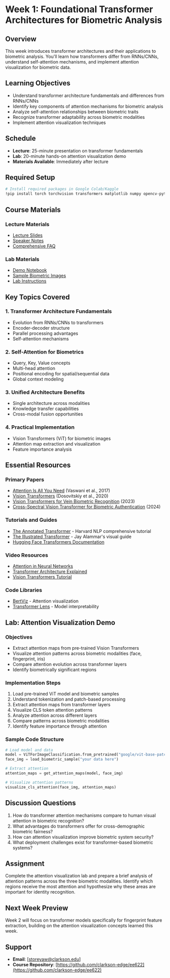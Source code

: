 # Week 1: Foundational Transformer Architectures for Biometric Analysis

## Overview
This week introduces transformer architectures and their applications to biometric analysis. You'll learn how transformers differ from RNNs/CNNs, understand self-attention mechanisms, and implement attention visualization for biometric data.

## Learning Objectives
- Understand transformer architecture fundamentals and differences from RNNs/CNNs
- Identify key components of attention mechanisms for biometric analysis
- Analyze self-attention relationships between biometric traits
- Recognize transformer adaptability across biometric modalities
- Implement attention visualization techniques

## Schedule
- **Lecture**: 25-minute presentation on transformer fundamentals
- **Lab**: 20-minute hands-on attention visualization demo
- **Materials Available**: Immediately after lecture

## Required Setup
```bash
# Install required packages in Google Colab/Kaggle
!pip install torch torchvision transformers matplotlib numpy opencv-python
```

## Course Materials

### Lecture Materials
- [Lecture Slides](./slides/week1-slides.pptx)
- [Speaker Notes](./slides/week1-speaker-notes.md)
- [Comprehensive FAQ](./materials/week1-faq.md)

### Lab Materials
- [Demo Notebook](./lab/week1-attention-visualization.ipynb)
- [Sample Biometric Images](./lab/data/)
- [Lab Instructions](./lab/week1-lab-guide.md)

## Key Topics Covered

### 1. Transformer Architecture Fundamentals
- Evolution from RNNs/CNNs to transformers
- Encoder-decoder structure
- Parallel processing advantages
- Self-attention mechanisms

### 2. Self-Attention for Biometrics
- Query, Key, Value concepts
- Multi-head attention
- Positional encoding for spatial/sequential data
- Global context modeling

### 3. Unified Architecture Benefits
- Single architecture across modalities
- Knowledge transfer capabilities
- Cross-modal fusion opportunities

### 4. Practical Implementation
- Vision Transformers (ViT) for biometric images
- Attention map extraction and visualization
- Feature importance analysis

## Essential Resources

### Primary Papers
- [Attention Is All You Need](https://arxiv.org/abs/1706.03762) (Vaswani et al., 2017)
- [Vision Transformers](https://arxiv.org/abs/2010.11929) (Dosovitskiy et al., 2020)
- [Vision Transformers for Vein Biometric Recognition](https://ieeexplore.ieee.org/document/10058202) (2023)
- [Cross-Spectral Vision Transformer for Biometric Authentication](https://arxiv.org/html/2412.19160v2) (2024)

### Tutorials and Guides
- [The Annotated Transformer](http://nlp.seas.harvard.edu/2018/04/03/attention.html) - Harvard NLP comprehensive tutorial
- [The Illustrated Transformer](https://jalammar.github.io/illustrated-transformer/) - Jay Alammar's visual guide
- [Hugging Face Transformers Documentation](https://huggingface.co/docs/transformers/index)

### Video Resources
- [Attention in Neural Networks](https://www.youtube.com/watch?v=SZorAJ4I-sA)
- [Transformer Architecture Explained](https://www.youtube.com/watch?v=zxQyTK8quyY)
- [Vision Transformers Tutorial](https://www.youtube.com/watch?v=PSs6nxngL6k)

### Code Libraries
- [BertViz](https://github.com/jessevig/bertviz) - Attention visualization
- [Transformer Lens](https://github.com/neelnanda-io/TransformerLens) - Model interpretability

## Lab: Attention Visualization Demo

### Objectives
- Extract attention maps from pre-trained Vision Transformers
- Visualize attention patterns across biometric modalities (face, fingerprint, iris)
- Compare attention evolution across transformer layers
- Identify biometrically significant regions

### Implementation Steps
1. Load pre-trained ViT model and biometric samples
2. Understand tokenization and patch-based processing
3. Extract attention maps from transformer layers
4. Visualize CLS token attention patterns
5. Analyze attention across different layers
6. Compare patterns across biometric modalities
7. Identify feature importance through attention

### Sample Code Structure
```python
# Load model and data
model = ViTForImageClassification.from_pretrained("google/vit-base-patch16-224")
face_img = load_biometric_sample("your data here")

# Extract attention
attention_maps = get_attention_maps(model, face_img)

# Visualize attention patterns
visualize_cls_attention(face_img, attention_maps)
```

## Discussion Questions
1. How do transformer attention mechanisms compare to human visual attention in biometric recognition?
2. What advantages do transformers offer for cross-demographic biometric fairness?
3. How can attention visualization improve biometric system security?
4. What deployment challenges exist for transformer-based biometric systems?

## Assignment
Complete the attention visualization lab and prepare a brief analysis of attention patterns across the three biometric modalities. Identify which regions receive the most attention and hypothesize why these areas are important for identity recognition.

## Next Week Preview
Week 2 will focus on transformer models specifically for fingerprint feature extraction, building on the attention visualization concepts learned this week.

## Support
- **Email**: [storeyaw@clarkson.edu]
- **Course Repository**: [https://github.com/clarkson-edge/ee622](https://github.com/clarkson-edge/ee622)

